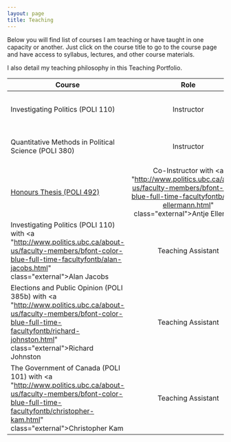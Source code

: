 ```yaml
---
layout: page
title: Teaching
---
```


Below you will find list of courses I am teaching or have taught in one capacity or another. Just click on the course title to go to the course page and have access to syllabus, lectures, and other course materials.

I also detail my teaching philosophy in this Teaching Portfolio.

| Course        | Role          | Year  |
| ------------- |:-------------:|:-----:|
| Investigating Politics  (POLI 110)| Instructor | 2016-2017 (Term 1) |
| Quantitative Methods in Political Science (POLI 380)| Instructor | 2016-2017 (Term 1) |
| <a href="{{ site.baseurl }}/POLI492/" class="external">Honours Thesis (POLI 492)</a> | Co-Instructor with <a "http://www.politics.ubc.ca/about-us/faculty-members/bfont-color-blue-full-time-facultyfontb/antje-ellermann.html" class="external">Antje Ellermann</a> | 2013-2014| 
|Investigating Politics (POLI 110) with <a "http://www.politics.ubc.ca/about-us/faculty-members/bfont-color-blue-full-time-facultyfontb/alan-jacobs.html" class="external">Alan Jacobs</a> | Teaching Assistant|2012-2013|
|Elections and Public Opinion (POLI 385b) with <a "http://www.politics.ubc.ca/about-us/faculty-members/bfont-color-blue-full-time-facultyfontb/richard-johnston.html" class="external">Richard Johnston</a> | Teaching Assistant|2011-2012|
|The Government of Canada (POLI 101) with <a "http://www.politics.ubc.ca/about-us/faculty-members/bfont-color-blue-full-time-facultyfontb/christopher-kam.html" class="external">Christopher Kam</a> | Teaching Assistant|2010-2011|
